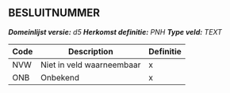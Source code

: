 ﻿## BESLUITNUMMER

*__Domeinlijst versie:__ d5*
*__Herkomst definitie:__ PNH*
*__Type veld:__ TEXT*

|__Code__ |__Description__ |__Definitie__	|
|	---	|	---	|   ---	| 
| NVW | Niet in veld waarneembaar | x |
| ONB | Onbekend | x |
